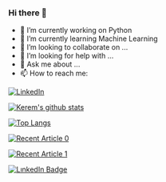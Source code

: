 ### Hi there 👋

- 🔭 I’m currently working on Python 
- 🌱 I’m currently learning Machine Learning
- 👯 I’m looking to collaborate on ...
- 🤔 I’m looking for help with ...
- 💬 Ask me about ...
- 📫 How to reach me: 

[![LinkedIn](https://www.linkedin.com/in/keremyagan/)](https://github.com/keremyagan/github-readme-stats)


[![Kerem's github stats](https://github-readme-stats.vercel.app/api?username=keremyagan&count_private=true&show_icons=true&theme=radical&hide_rank=false)](https://github.com/keremyagan/github-readme-stats)



[![Top Langs](https://github-readme-stats.vercel.app/api/top-langs/?username=keremyagan)](https://github.com/keremyagan/github-readme-stats)


<a target="_blank" href="https://github-readme-medium-recent-article.vercel.app/medium/@keremyagan/0"><img src="https://github-readme-medium-recent-article.vercel.app/medium/@keremyagan/0" alt="Recent Article 0">

  
<a target="_blank" href="https://github-readme-medium-recent-article.vercel.app/medium/@keremyagan/1"><img src="https://github-readme-medium-recent-article.vercel.app/medium/@keremyagan/1" alt="Recent Article 1">

[![LınkedIn Badge](https://camo.githubusercontent.com/d659d2bac00c01b42bffbae84bdc121e828b8fecd5b4949ffa2575f5d9e4a371/68747470733a2f2f63646e2e6a7364656c6976722e6e65742f6e706d2f73696d706c652d69636f6e734076332f69636f6e732f6c696e6b6564696e2e737667)](link) 
